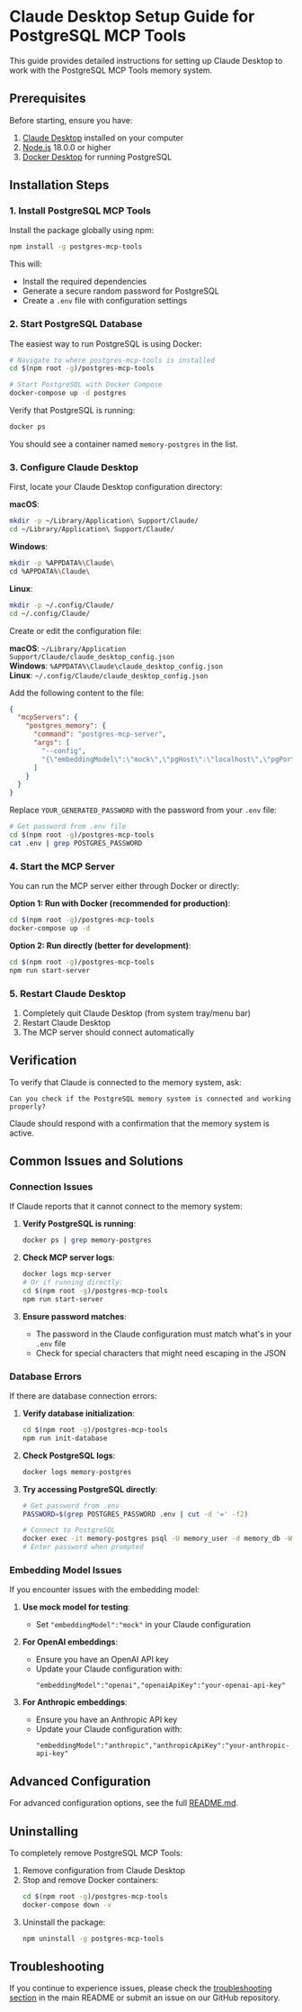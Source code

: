 # Claude Desktop Setup Guide for PostgreSQL MCP Tools

This guide provides detailed instructions for setting up Claude Desktop to work with the PostgreSQL MCP Tools memory system.

## Prerequisites

Before starting, ensure you have:

1. [Claude Desktop](https://claude.ai/downloads) installed on your computer
2. [Node.js](https://nodejs.org/) 18.0.0 or higher
3. [Docker Desktop](https://www.docker.com/products/docker-desktop/) for running PostgreSQL

## Installation Steps

### 1. Install PostgreSQL MCP Tools

Install the package globally using npm:

```bash
npm install -g postgres-mcp-tools
```

This will:
- Install the required dependencies
- Generate a secure random password for PostgreSQL
- Create a `.env` file with configuration settings

### 2. Start PostgreSQL Database

The easiest way to run PostgreSQL is using Docker:

```bash
# Navigate to where postgres-mcp-tools is installed
cd $(npm root -g)/postgres-mcp-tools

# Start PostgreSQL with Docker Compose
docker-compose up -d postgres
```

Verify that PostgreSQL is running:

```bash
docker ps
```

You should see a container named `memory-postgres` in the list.

### 3. Configure Claude Desktop

First, locate your Claude Desktop configuration directory:

**macOS**:
```bash
mkdir -p ~/Library/Application\ Support/Claude/
cd ~/Library/Application\ Support/Claude/
```

**Windows**:
```bash
mkdir -p %APPDATA%\Claude\
cd %APPDATA%\Claude\
```

**Linux**:
```bash
mkdir -p ~/.config/Claude/
cd ~/.config/Claude/
```

Create or edit the configuration file:

**macOS**: `~/Library/Application Support/Claude/claude_desktop_config.json`  
**Windows**: `%APPDATA%\Claude\claude_desktop_config.json`  
**Linux**: `~/.config/Claude/claude_desktop_config.json`  

Add the following content to the file:

```json
{
  "mcpServers": {
    "postgres_memory": {
      "command": "postgres-mcp-server",
      "args": [
        "--config",
        "{\"embeddingModel\":\"mock\",\"pgHost\":\"localhost\",\"pgPort\":5432,\"pgUser\":\"memory_user\",\"pgPassword\":\"YOUR_GENERATED_PASSWORD\",\"pgDatabase\":\"memory_db\"}"
      ]
    }
  }
}
```

Replace `YOUR_GENERATED_PASSWORD` with the password from your `.env` file:

```bash
# Get password from .env file
cd $(npm root -g)/postgres-mcp-tools
cat .env | grep POSTGRES_PASSWORD
```

### 4. Start the MCP Server

You can run the MCP server either through Docker or directly:

**Option 1: Run with Docker (recommended for production)**:
```bash
cd $(npm root -g)/postgres-mcp-tools
docker-compose up -d
```

**Option 2: Run directly (better for development)**:
```bash
cd $(npm root -g)/postgres-mcp-tools
npm run start-server
```

### 5. Restart Claude Desktop

1. Completely quit Claude Desktop (from system tray/menu bar)
2. Restart Claude Desktop
3. The MCP server should connect automatically

## Verification

To verify that Claude is connected to the memory system, ask:

```
Can you check if the PostgreSQL memory system is connected and working properly?
```

Claude should respond with a confirmation that the memory system is active.

## Common Issues and Solutions

### Connection Issues

If Claude reports that it cannot connect to the memory system:

1. **Verify PostgreSQL is running**:
   ```bash
   docker ps | grep memory-postgres
   ```

2. **Check MCP server logs**:
   ```bash
   docker logs mcp-server
   # Or if running directly:
   cd $(npm root -g)/postgres-mcp-tools
   npm run start-server
   ```

3. **Ensure password matches**:
   - The password in the Claude configuration must match what's in your `.env` file
   - Check for special characters that might need escaping in the JSON

### Database Errors

If there are database connection errors:

1. **Verify database initialization**:
   ```bash
   cd $(npm root -g)/postgres-mcp-tools
   npm run init-database
   ```

2. **Check PostgreSQL logs**:
   ```bash
   docker logs memory-postgres
   ```

3. **Try accessing PostgreSQL directly**:
   ```bash
   # Get password from .env
   PASSWORD=$(grep POSTGRES_PASSWORD .env | cut -d '=' -f2)
   
   # Connect to PostgreSQL
   docker exec -it memory-postgres psql -U memory_user -d memory_db -W
   # Enter password when prompted
   ```

### Embedding Model Issues

If you encounter issues with the embedding model:

1. **Use mock model for testing**:
   - Set `"embeddingModel":"mock"` in your Claude configuration

2. **For OpenAI embeddings**:
   - Ensure you have an OpenAI API key
   - Update your Claude configuration with:
     ```
     "embeddingModel":"openai","openaiApiKey":"your-openai-api-key"
     ```

3. **For Anthropic embeddings**:
   - Ensure you have an Anthropic API key
   - Update your Claude configuration with:
     ```
     "embeddingModel":"anthropic","anthropicApiKey":"your-anthropic-api-key"
     ```

## Advanced Configuration

For advanced configuration options, see the full [README.md](README.md).

## Uninstalling

To completely remove PostgreSQL MCP Tools:

1. Remove configuration from Claude Desktop
2. Stop and remove Docker containers:
   ```bash
   cd $(npm root -g)/postgres-mcp-tools
   docker-compose down -v
   ```
3. Uninstall the package:
   ```bash
   npm uninstall -g postgres-mcp-tools
   ```

## Troubleshooting

If you continue to experience issues, please check the [troubleshooting section](README.md#troubleshooting) in the main README or submit an issue on our GitHub repository.
